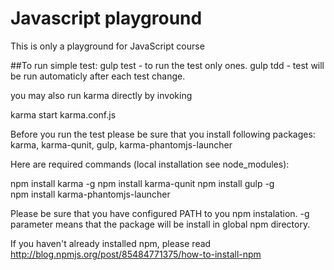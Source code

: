 # Javascript playground
This is  only a playground for JavaScript course

##To run simple test: 
gulp test - to run the test only ones.
gulp tdd - test will be run automaticly after each test change. 

you may also run karma directly by invoking 

karma start karma.conf.js

Before you run the test please be sure that you install following packages: karma, karma-qunit, gulp, karma-phantomjs-launcher

Here are required commands (local installation see node_modules):

   npm install karma -g
   npm install karma-qunit
   npm install gulp -g       
   npm install karma-phantomjs-launcher

   Please be sure that you have configured PATH to you npm instalation. 
   -g parameter means that the package will be install in global npm directory.  


If you haven't already installed npm, please read http://blog.npmjs.org/post/85484771375/how-to-install-npm


